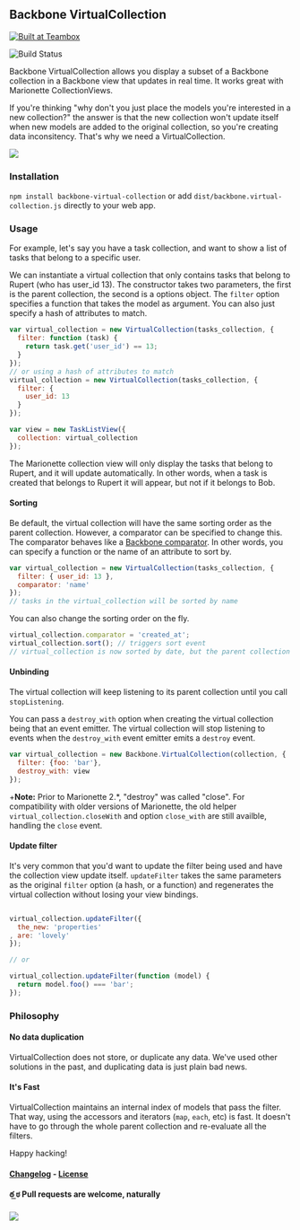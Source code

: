 ## Backbone VirtualCollection

<a href="http://teambox.com"><img alt="Built at Teambox" src="http://i.imgur.com/hqNPlHe.png"/></a>

![Build Status](https://travis-ci.org/p3drosola/Backbone.VirtualCollection.svg?branch=master)

Backbone VirtualCollection allows you display a subset of a Backbone collection in a Backbone view that updates in real time. It works great with Marionette CollectionViews.

If you're thinking "why don't you just place the models you're interested in a new collection?" the answer is that the new collection won't update itself when new models are added to the original collection, so you're creating data inconsitency. That's why we need a VirtualCollection.

<img src="https://cloud.githubusercontent.com/assets/520550/3748311/ebb80894-17da-11e4-835b-ca733a889d0d.png">

### Installation
`npm install backbone-virtual-collection` or add `dist/backbone.virtual-collection.js` directly to your web app.

### Usage

For example, let's say you have a task collection, and want to show a list of tasks that belong to a specific user.

We can instantiate a virtual collection that only contains tasks that belong to Rupert (who has user_id 13).
The constructor takes two parameters, the first is the parent collection, the second is a options object. The `filter` option specifies a function that takes the model as argument. You can also just specify a hash of attributes to match.

```js
var virtual_collection = new VirtualCollection(tasks_collection, {
  filter: function (task) {
    return task.get('user_id') == 13;
  }
});
// or using a hash of attributes to match
virtual_collection = new VirtualCollection(tasks_collection, {
  filter: {
    user_id: 13
  }
});

var view = new TaskListView({
  collection: virtual_collection
});

```

The Marionette collection view will only display the tasks that belong to Rupert, and it will update automatically. In other words, when a task is created that belongs to Rupert it will appear, but not if it belongs to Bob.

#### Sorting
Be default, the virtual collection will have the same sorting order as the parent collection. However, a comparator can be specified to change this. The comparator behaves like a [Backbone comparator](http://backbonejs.org/#Collection-comparator). In other words, you can specify a function or the name of an attribute to sort by.


```js
var virtual_collection = new VirtualCollection(tasks_collection, {
  filter: { user_id: 13 },
  comparator: 'name'
});
// tasks in the virtual_collection will be sorted by name
```
You can also change the sorting order on the fly.
```js
virtual_collection.comparator = 'created_at';
virtual_collection.sort(); // triggers sort event
// virtual_collection is now sorted by date, but the parent collection has not changed
```

#### Unbinding
The virtual collection will keep listening to its parent collection until you call `stopListening`.

You can pass a `destroy_with` option when creating the virtual collection being that an event emitter. The virtual collection will stop listening to events when the `destroy_with` event emitter emits a `destroy` event.

```js
var virtual_collection = new Backbone.VirtualCollection(collection, {
  filter: {foo: 'bar'},
  destroy_with: view
});

```
+**Note:**  Prior to Marionette 2.*, "destroy" was called "close".  For compatibility with older versions of Marionette, the old helper `virtual_collection.closeWith` and option `close_with` are still availble, handling the `close` event.

#### Update filter

It's very common that you'd want to update the filter being used and have the collection view update itself. `updateFilter` takes the same parameters as the original `filter` option (a hash, or a function) and regenerates the virtual collection without losing your view bindings.

```js

virtual_collection.updateFilter({
  the_new: 'properties'
, are: 'lovely'
});

// or

virtual_collection.updateFilter(function (model) {
  return model.foo() === 'bar';
});

```

### Philosophy

#### No data duplication
VirtualCollection does not store, or duplicate any data. We've used other solutions in the past, and duplicating data is just plain bad news.

#### It's Fast
VirtualCollection maintains an internal index of models that pass the filter. That way, using the accessors and iterators (`map`, `each`, etc) is fast. It doesn't have to go through the whole parent collection and re-evaluate all the filters.

Happy hacking!

#### [Changelog](https://github.com/p3drosola/Backbone.VirtualCollection/wiki/Changelog) - [License](https://github.com/p3drosola/Backbone.VirtualCollection/wiki/License)

#### ఠ ͟ಠ Pull requests are welcome, naturally

![](http://i.imgur.com/Ikzywtp.gif)

